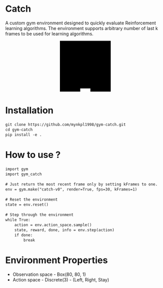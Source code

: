 # Catch

A custom gym environment designed to quickly evaluate Reinforcement learning algorithms. The environment supports arbitrary number of last k frames to be used for learning algorithms.

<div align="center">
    <img src="images/resized.gif">
</div>

# Installation
```
git clone https://github.com/mynkpl1998/gym-catch.git
cd gym-catch 
pip install -e .
```

# How to use ?
```
import gym
import gym_catch

# Just return the most recent frame only by setting kFrames to one.
env = gym.make("catch-v0", render=True, fps=30, kFrames=1)

# Reset the environment
state = env.reset()

# Step through the environment
while True:
    action = env.action_space.sample()
    state, reward, done, info = env.step(action)
    if done:
        break
```

# Environment Properties
* Observation space - Box(80, 80, 1)
* Action space - Discrete(3) - (Left, Right, Stay)

